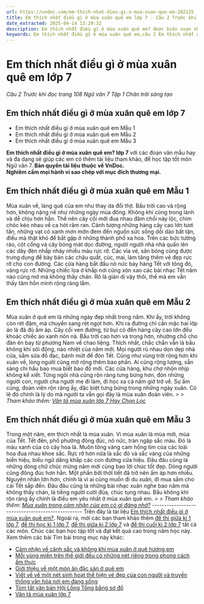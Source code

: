 ```yaml
---
url: https://vndoc.com/em-thich-nhat-dieu-gi-o-mua-xuan-que-em-282125
title: Em thích nhất điều gì ở mùa xuân quê em lớp 7 - Câu 2 Trước khi đọc trang 108 Ngữ văn 7 Tập 1 Chân trời sáng tạo - VnDoc.com
date_extracted: 2025-04-14 13:29:32
description: Em thích nhất điều gì ở mùa xuân quê em? được biên soạn nhằm giúp các em HS đạt kết quả tốt trong quá trình làm bài tập và học tập môn Ngữ văn lớp 7.
keywords: Em thích nhất điều gì ở mùa xuân quê em,câu 2 Em thích nhất điều gì ở mùa xuân quê em,câu 2 trước khi đọc Em thích nhất điều gì ở mùa xuân quê em,trước khi đọc Em thích nhất điều gì ở mùa xuân quê em,câu 2 trang 108 Em thích nhất điều gì ở mùa xuân quê em,Em thích nhất điều gì ở mùa xuân quê em lớp 7,Câu 2 Trước khi đọc trang 108,Câu 2 Trước khi đọc trang 108 Ngữ văn 7 Tập 1 Chân trời sáng tạo,cảm nhận về mùa xuân,cảm nhận về mùa xuân lớp 7,văn 7,ngữ văn 7,viết đoạn văn,viết đoạn văn ngắn
---
```


# Em thích nhất điều gì ở mùa xuân quê em lớp 7
 _Câu 2 Trước khi đọc trang 108 Ngữ văn 7 Tập 1 Chân trời sáng tạo_
## **Em thích nhất điều gì ở mùa xuân quê em lớp 7**
  * Em thích nhất điều gì ở mùa xuân quê em Mẫu 1
  * Em thích nhất điều gì ở mùa xuân quê em Mẫu 2
  * Em thích nhất điều gì ở mùa xuân quê em Mẫu 3

**Em thích nhất điều gì ở mùa xuân quê em? lớp 7** với các đoạn văn mẫu hay và đa dạng sẽ giúp các em có thêm tài liệu tham khảo, để học tập tốt môn Ngữ văn 7.
**Bản quyền tài liệu thuộc về VnDoc.  
Nghiêm cấm mọi hành vi sao chép với mục đích thương mại.**
## **Em thích nhất điều gì ở mùa xuân quê em Mẫu 1**
Mùa xuân về, làng quê của em như thay da đổi thịt. Bầu trời cao và rộng hơn, không nặng nề như những ngày mùa đông. Không khí cũng trong lành và dễ chịu hơn hẳn. Thế nên cây cối mới đua nhau đâm chồi nảy lộc, chim chóc kéo nhau về ca hót râm ran. Cảnh tượng những hàng cây cao lớn tươi tắn, những vạt cỏ xanh mơn mởn đem đến nguồn sức sống dồi dào bất tận, điều mà thật khó để bắt gặp ở những thành phố xa hoa. Trên các bức tường rào, cột cổng và cây bóng mát dọc đường, người người nhà nhà quấn lên các dây đèn nhấp nháy nhiều màu rực rỡ. Các vỉa vẻ, sân bóng cũng được trưng dụng để bày bán các chậu quất, cúc, mai, làm tăng thêm vẻ đẹp rực rỡ cho con đường. Các cửa hàng bắt đầu nô nức bày hàng Tết với tông đỏ, vàng rực rỡ. Những chiếc loa ở khắp nơi cũng xôn xao các bài nhạc Tết năm nào cũng mở mà không thấy chán. Rõ là giản dị vậy thôi, thế mà em vẫn thấy tâm hồn mình rộng ràng lắm.
## **Em thích nhất điều gì ở mùa xuân quê em Mẫu 2**
Mùa xuân ở quê em là những ngày đẹp nhất trong năm. Khi ấy, trời không còn rét đậm, mà chuyển sang rét ngọt hơn. Khi ra đường chỉ cần mặc hai lớp áo là đã đủ ấm áp. Cây cối ven đường, từ bụi cỏ đến hàng cây cao lớn đều khoác chiếc áo xanh nõn nà. Bầu trời cao hơn và trong hơn, nhường chỗ cho đàn én bay từ phương Nam về chao liệng. Thích nhất, chắc chắn vẫn là bầu không khí sôi động, náo nhiệt của năm mới. Mọi người rủ nhau dọn dẹp nhà cửa, sắm sửa đồ đạc, bánh mứt để đón Tết. Cũng như vùng trời rộng hơn khi xuân về, lòng người cũng mở rộng thêm bao phần. Ai cũng rộng lượng, sẵn sàng chi hầu bao mua biết bao đồ mới. Các cửa hàng, khu chợ nhộn nhịp không kể xiết. Từng ngôi nhà cũng rộn ràng tưng bừng hơn, đón những người con, người cha người mẹ đi làm, đi học xa cả năm giờ trở về. Sự ấm cúng, đoàn viên rộn ràng ấy, đặc biệt tưng bừng trong những ngày xuân. Có lẽ đó chính là lý do mà người ta vẫn gọi đây là mùa xuân đoàn viên.
_> > Tham khảo thêm: [Văn tả mùa xuân lớp 7 Hay Chọn Lọc](<https://vndoc.com/van-mau-lop-7-ta-canh-mua-xuan-138332>)_
## **Em thích nhất điều gì ở mùa xuân quê em Mẫu 3**
Trong một năm, em thích nhất là mùa xuân. Vì mùa xuân là mùa mới, mùa của Tết. Tết đến, phố phường đông đúc, nô nức, tràn ngập sắc màu. Đó là màu xanh của cỏ cây hoa lá. Muôn tông vàng cam hồng tím của các loài hoa đua nhau khoe sắc. Rực rỡ hơn nữa là sắc đỏ và sắc vàng của những biển hiệu, biểu ngữ dăng khắp các con đường cửa hiệu. Đâu đâu cũng là những dòng chữ chúc mừng năm mới cùng bao lời chúc tốt đẹp. Dòng người cũng đông đúc hơn hẳn. Một phần bởi thời tiết đã trở nên ấm áp hơn nhiều. Nguyên nhân lớn hơn, chính là vì ai cũng muốn đi du xuân, đi mua sắm cho cái Tết sắp đến. Đâu đâu cũng là những bài nhạc xuân nghe bao năm mà không thấy chán, là tiếng người cười đùa, chúc tụng nhau. Bầu không khí rộn ràng ấy chính là điều em yêu nhất ở mùa xuân quê em.
_> > Tham khảo thêm: [Mùa xuân trong cảm nhận của em có gì đáng nhớ?](<https://vndoc.com/mua-xuan-trong-cam-nhan-cua-em-co-gi-dang-nho-281028>)_
\-------------------------------------------------
Trên đây là tài liệu [Em thích nhất điều gì ở mùa xuân quê em?](<https://vndoc.com/em-thich-nhat-dieu-gi-o-mua-xuan-que-em-282125>). Ngoài ra, mời các bạn tham khảo thêm [đề thi giữa kì 1 lớp 7](<https://vndoc.com/de-thi-giua-ki-1-lop7>), [đề thi học kì 1 lớp 7](<https://vndoc.com/de-thi-hoc-ki-1-lop7>), [đề thi giữa kì 2 lớp 7](<https://vndoc.com/de-thi-giua-ki-2-lop7>) và [đề thi cuối kì 2 lớp 7](<https://vndoc.com/de-thi-hoc-ki-2-lop7>) tất cả các môn. Chúc các bạn học tập tốt và đạt kết quả cao trong năm học này.
Xem thêm các bài Tìm bài trong mục này khác:
  * [Cảm nhận về cảnh sắc và không khí mùa xuân ở quê hương em](</doan-van-neu-cam-nhan-ve-canh-sac-va-khong-khi-mua-xuan-o-que-huong-em-282127>)
  * [Mỗi vùng miền trên thế giới đều có những nét riêng trong phong cách ẩm thực](</moi-vung-mien-tren-the-gioi-deu-co-nhung-net-rieng-trong-phong-cach-am-thuc-hay-chia-se-hieu-biet-cua-em-ve-van-de-nay-282128>)
  * [Giới thiệu về một món ăn đặc sản ở quê em](</gioi-thieu-ve-mot-mon-an-dac-san-o-que-em-lop-7-282130>)
  * [Viết về về một nét sinh hoạt thể hiện vẻ đẹp của con người và truyền thống văn hóa nơi em đang sống](</viet-doan-van-ve-mot-net-sinh-hoat-the-hien-ve-dep-cua-con-nguoi-va-truyen-thong-van-hoa-noi-em-dang-song-282131>)
  * [Tóm tắt văn bản Hội Lồng Tồng bằng sơ đồ](</tom-tat-cac-y-chinh-cua-van-ban-hoi-long-tong-bang-so-do-282182>)
  * [Văn tả mùa xuân lớp 7](</van-mau-lop-7-ta-canh-mua-xuan-138332>)

